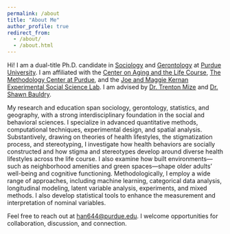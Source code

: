 ```yaml
---
permalink: /about
title: "About Me"
author_profile: true
redirect_from: 
  - /about/
  - /about.html
---
```


Hi! I am a dual-title Ph.D. candidate in [Sociology](https://www.cla.purdue.edu/academic/sociology/index.html) and [Gerontology](https://www.purdue.edu/aging/dualtitle/) at [Purdue University](https://www.purdue.edu/). I am affiliated with the [Center on Aging and the Life Course](https://www.purdue.edu/aging/about/), [The Methodology Center at Purdue](https://www.purdue.edu/research/mcap/), and the [Joe and Maggie Kernan Experimental Social Science Lab](https://www.cla.purdue.edu/academic/sociology/research/labs/joe-and-maggie-kernan-experimental-social-science-lab/index.html). I am advised by [Dr. Trenton Mize](https://www.trentonmize.com) and [Dr. Shawn Bauldry](https://sites.google.com/site/sgbauldry/).

My research and education span sociology, gerontology, statistics, and geography, with a strong interdisciplinary foundation in the social and behavioral sciences. I specialize in advanced quantitative methods, computational techniques, experimental design, and spatial analysis. Substantively, drawing on theories of health lifestyles, the stigmatization process, and stereotyping, I investigate how health behaviors are socially constructed and how stigma and stereotypes develop around diverse health lifestyles across the life course. I also examine how built environments—such as neighborhood amenities and green spaces—shape older adults’ well-being and cognitive functioning. Methodologically, I employ a wide range of approaches, including machine learning, categorical data analysis, longitudinal modeling, latent variable analysis, experiments, and mixed methods. I also develop statistical tools to enhance the measurement and interpretation of nominal variables.

Feel free to reach out at [han644@purdue.edu](mailto:han644@purdue.edu). I welcome opportunities for collaboration, discussion, and connection.
